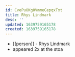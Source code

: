 ```yaml
---
id: CvePuOKg0VmmeCepqxTxt
title: Rhys Lindmark
desc: ''
updated: 1639759165178
created: 1639759165178
---
```



- [[person]] - Rhys Lindmark
- appeared 2x at the stoa
